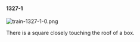 #### 1327-1
![train-1327-1-0.png](https://github.com/lil-lab/nlvr/raw/master/nlvr/train/images/39/train-1327-1-0.png "train-1327-1-0.png")

There is a square closely touching the roof of a box.